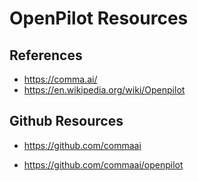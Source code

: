 
# OpenPilot Resources


## References 
- https://comma.ai/
- https://en.wikipedia.org/wiki/Openpilot

 


## Github Resources
- https://github.com/commaai

- https://github.com/commaai/openpilot


